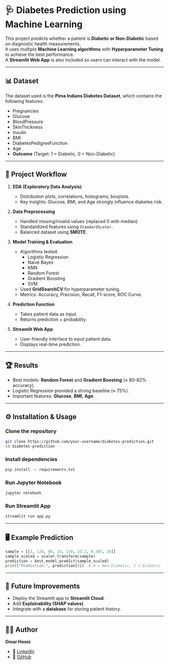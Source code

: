 # 🩺 Diabetes Prediction using Machine Learning

This project predicts whether a patient is **Diabetic or Non-Diabetic** based on diagnostic health measurements.  
It uses multiple **Machine Learning algorithms** with **Hyperparameter Tuning** to achieve the best performance.  
A **Streamlit Web App** is also included so users can interact with the model.

---

## 📊 Dataset
The dataset used is the **Pima Indians Diabetes Dataset**, which contains the following features:

- Pregnancies  
- Glucose  
- BloodPressure  
- SkinThickness  
- Insulin  
- BMI  
- DiabetesPedigreeFunction  
- Age  
- **Outcome** (Target: 1 = Diabetic, 0 = Non-Diabetic)

---

## 🚀 Project Workflow
1. **EDA (Exploratory Data Analysis)**  
   - Distribution plots, correlations, histograms, boxplots.  
   - Key insights: Glucose, BMI, and Age strongly influence diabetes risk.

2. **Data Preprocessing**  
   - Handled missing/invalid values (replaced 0 with median).  
   - Standardized features using `StandardScaler`.  
   - Balanced dataset using **SMOTE**.

3. **Model Training & Evaluation**  
   - Algorithms tested:
     - Logistic Regression  
     - Naive Bayes  
     - KNN  
     - Random Forest  
     - Gradient Boosting  
     - SVM  
   - Used **GridSearchCV** for hyperparameter tuning.  
   - Metrics: Accuracy, Precision, Recall, F1-score, ROC Curve.  

4. **Prediction Function**  
   - Takes patient data as input.  
   - Returns prediction + probability.

5. **Streamlit Web App**  
   - User-friendly interface to input patient data.  
   - Displays real-time prediction.  

---

## 🏆 Results
- Best models: **Random Forest** and **Gradient Boosting** (≈ 80–82% accuracy).  
- Logistic Regression provided a strong baseline (≈ 75%).  
- Important features: **Glucose**, **BMI**, **Age**.  

---

## ⚙️ Installation & Usage

### Clone the repository
```bash
git clone https://github.com/your-username/diabetes-prediction.git
cd diabetes-prediction
```

### Install dependencies
```bash
pip install -r requirements.txt
```

### Run Jupyter Notebook
```bash
jupyter notebook
```

### Run Streamlit App
```bash
streamlit run app.py
```

---

## 🖥️ Example Prediction
```python
sample = [[3, 124, 80, 33, 130, 33.2, 0.305, 26]]
sample_scaled = scaler.transform(sample)
prediction = best_model.predict(sample_scaled)
print("Prediction:", prediction[0])  # 0 = Non-Diabetic, 1 = Diabetic
```

---

## 📌 Future Improvements
- Deploy the Streamlit app to **Streamlit Cloud**.  
- Add **Explainability (SHAP values)**.  
- Integrate with a **database** for storing patient history.  

---

## 👨‍💻 Author
**Omar Hosni**  

- 💼 [LinkedIn](https://www.linkedin.com/)  
- 🐙 [GitHub](https://github.com/)
